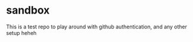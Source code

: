 # sandbox

This is a test repo to play around with github authentication, and any other setup
heheh
